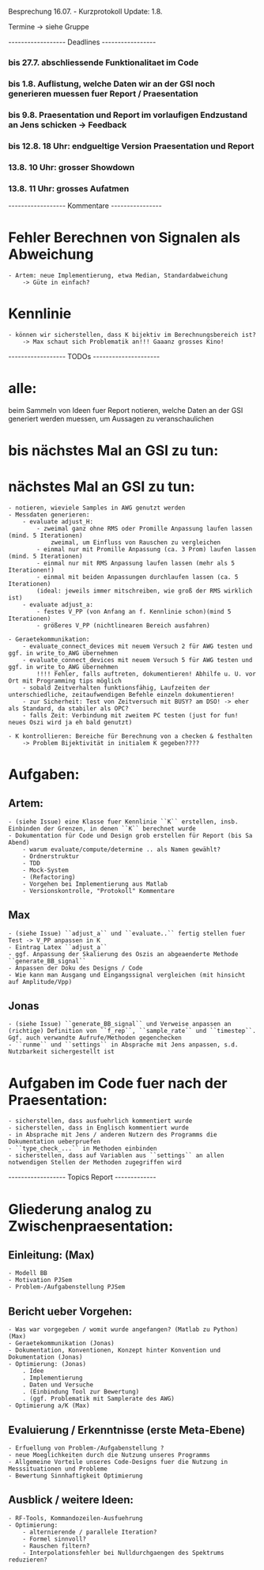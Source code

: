 Besprechung 16.07. - Kurzprotokoll
Update: 1.8.

Termine -> siehe Gruppe

------------------ Deadlines -----------------
### bis 27.7. abschliessende Funktionalitaet im Code 

### bis 1.8. Auflistung, welche Daten wir an der GSI noch generieren muessen fuer Report / Praesentation

### bis 9.8. Praesentation und Report im vorlaufigen Endzustand an Jens schicken -> Feedback

### bis 12.8. 18 Uhr: endgueltige Version Praesentation und Report

### 13.8. 10 Uhr: grosser Showdown
### 13.8. 11 Uhr: grosses Aufatmen

------------------ Kommentare ----------------

# Fehler Berechnen von Signalen als Abweichung
	- Artem: neue Implementierung, etwa Median, Standardabweichung
		-> Güte in einfach?

# Kennlinie
	- können wir sicherstellen, dass K bijektiv im Berechnungsbereich ist?
		-> Max schaut sich Problematik an!!! Gaaanz grosses Kino!

------------------ TODOs ---------------------
# alle: 
beim Sammeln von Ideen fuer Report notieren, welche Daten an der GSI generiert werden muessen, um Aussagen zu veranschaulichen

# bis nächstes Mal an GSI zu tun:

# nächstes Mal an GSI zu tun:
	- notieren, wieviele Samples in AWG genutzt werden
	- Messdaten generieren:
		- evaluate adjust_H:
			- zweimal ganz ohne RMS oder Promille Anpassung laufen lassen (mind. 5 Iterationen)
				zweimal, um Einfluss von Rauschen zu vergleichen
			- einmal nur mit Promille Anpassung (ca. 3 Prom) laufen lassen (mind. 5 Iterationen)
			- einmal nur mit RMS Anpassung laufen lassen (mehr als 5 Iterationen!)
			- einmal mit beiden Anpassungen durchlaufen lassen (ca. 5 Iterationen)
			(ideal: jeweils immer mitschreiben, wie groß der RMS wirklich ist)
		- evaluate adjust_a:
			- festes V_PP (von Anfang an f. Kennlinie schon)(mind 5 Iterationen)
			- größeres V_PP (nichtlinearen Bereich ausfahren)
	
	- Geraetekommunikation: 
		- evaluate_connect_devices mit neuem Versuch 2 für AWG testen und ggf. in write_to_AWG übernehmen
		- evaluate_connect_devices mit neuem Versuch 5 für AWG testen und ggf. in write_to_AWG übernehmen
			!!!! Fehler, falls auftreten, dokumentieren! Abhilfe u. U. vor Ort mit Programming tips möglich
		- sobald Zeitverhalten funktionsfähig, Laufzeiten der unterschiedliche, zeitaufwendigen Befehle einzeln dokumentieren!
		- zur Sicherheit: Test von Zeitversuch mit BUSY? am DSO! -> eher als Standard, da stabiler als OPC?
		- falls Zeit: Verbindung mit zweitem PC testen (just for fun! neues Oszi wird ja eh bald genutzt)
			
	- K kontrollieren: Bereiche für Berechnung von a checken & festhalten
		-> Problem Bijektivität in initialem K gegeben????


# Aufgaben:

## Artem:
	- (siehe Issue) eine Klasse fuer Kennlinie ``K`` erstellen, insb. Einbinden der Grenzen, in denen ``K`` berechnet wurde
	- Dokumentation für Code und Design grob erstellen für Report (bis Sa Abend)
		- warum evaluate/compute/determine .. als Namen gewählt?
		- Ordnerstruktur
		- TDD
		- Mock-System
		- (Refactoring)
		- Vorgehen bei Implementierung aus Matlab
		- Versionskontrolle, "Protokoll" Kommentare
	
## Max 
	- (siehe Issue) ``adjust_a`` und ``evaluate..`` fertig stellen fuer Test -> V_PP anpassen in K
	- Eintrag Latex ``adjust_a``
	- ggf. Anpassung der Skalierung des Oszis an abgeaenderte Methode ``generate_BB_signal``
	- Anpassen der Doku des Designs / Code
	- Wie kann man Ausgang und Eingangssignal vergleichen (mit hinsicht auf Amplitude/Vpp)
	
## Jonas
	- (siehe Issue) ``generate_BB_signal`` und Verweise anpassen an (richtige) Definition von ``f_rep``, ``sample_rate`` und ``timestep``. Ggf. auch verwandte Aufrufe/Methoden gegenchecken
	- ``runme`` und ``settings`` in Absprache mit Jens anpassen, s.d. Nutzbarkeit sichergestellt ist
	
# Aufgaben im Code fuer nach der Praesentation:
	- sicherstellen, dass ausfuehrlich kommentiert wurde 
	- sicherstellen, dass in Englisch kommentiert wurde
	- in Absprache mit Jens / anderen Nutzern des Programms die Dokumentation ueberpruefen
	- ``type_check_...`` in Methoden einbinden
	- sicherstellen, dass auf Variablen aus ``settings`` an allen notwendigen Stellen der Methoden zugegriffen wird

	
------------------ Topics Report -------------
# Gliederung analog zu Zwischenpraesentation:

## Einleitung: (Max)
	- Modell BB
	- Motivation PJSem
	- Problem-/Aufgabenstellung PJSem
	
## Bericht ueber Vorgehen:
	- Was war vorgegeben / womit wurde angefangen? (Matlab zu Python) (Max)
	- Geraetekommunikation (Jonas)
	- Dokumentation, Konventionen, Konzept hinter Konvention und Dokumentation (Jonas)
	- Optimierung: (Jonas)
		. Idee
		. Implementierung
		. Daten und Versuche
		. (Einbindung Tool zur Bewertung)
		. (ggf. Problematik mit Samplerate des AWG)
	- Optimierung a/K (Max)

## Evaluierung / Erkenntnisse (erste Meta-Ebene)
	- Erfuellung von Problem-/Aufgabenstellung ?
	- neue Moeglichkeiten durch die Nutzung unseres Programms
	- Allgemeine Vorteile unseres Code-Designs fuer die Nutzung in Messsituationen und Probleme
	- Bewertung Sinnhaftigkeit Optimierung
	
## Ausblick / weitere Ideen:
	- RF-Tools, Kommandozeilen-Ausfuehrung
	- Optimierung:
		- alternierende / parallele Iteration?
		- Formel sinnvoll?
		- Rauschen filtern?
		- Interpolationsfehler bei Nulldurchgaengen des Spektrums reduzieren?
	